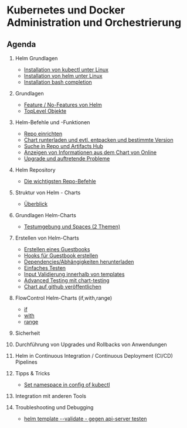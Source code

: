 # Kubernetes und Docker Administration und Orchestrierung 

## Agenda 

  1. Helm Grundlagen
     * [Installation von kubectl unter Linux](kubectl/installation/linux.md)
     * [Installation von helm unter Linux](helm/installation/linux.md)
     * [Installation bash completion](helm/installation/bash-completion.md)

  1. Grundlagen
     * [Feature / No-Features von Helm](/helm/grundlagen/features-no-features.md)
     * [TopLevel Objekte](/helm/grundlagen/toplevel-objekte.md)

  1. Helm-Befehle und -Funktionen
     * [Repo einrichten](/helm/commands/repo.md)
     * [Chart runterladen und evtl. entpacken und bestimmte Version](/helm/commands/pull.md)
     * [Suche in Repo und Artifacts Hub](/helm/commands/search.md)
     * [Anzeigen von Informationen aus dem Chart von Online](/helm/commands/show.md)
     * [Upgrade und auftretende Probleme](/helm/commands/upgrade.md)

 1. Helm Repository
     * [Die wichtigsten Repo-Befehle](helm/commands/repo.md)

  1. Struktur von Helm - Charts
     * [Überblick](helm/structure/overview.md)

  1. Grundlagen Helm-Charts
     * [Testumgebung und Spaces (2 Themen)](/helm/templates/spaces.md)

  1. Erstellen von Helm-Charts
     * [Erstellen eines Guestbooks](helm/create-charts/guestbook/01-guestbook.md)
     * [Hooks für Guestbook erstellen](/helm/create-charts/guestbook/02-guestbook-verbessern.md)
     * [Dependencies/Abhängigkeiten herunterladen](helm/create-charts/download-dependencies.md)
     * [Einfaches Testen](helm/test/simple-test.md)
     * [Input Validierung innerhalb von templates](helm/input-validation/example.md)
     * [Advanced Testing mit chart-testing](helm/test/advanced-testing/advanced-testing-with-chart-testing.md)
     * [Chart auf github veröffentlichen](helm/create-charts/publish/publish-on-github.md)

  1. FlowControl Helm-Charts (if,with,range)
     * [if](/helm/templates/flow-control/01-if.md)
     * [with](/helm/templates/flow-control/02-with.md)
     * [range](/helm/templates/flow-control/03-range.md)
      
  1. Sicherheit

  1. Durchführung von Upgrades und Rollbacks von Anwendungen

  1. Helm in Continuous Integration / Continuous Deployment (CI/CD) Pipelines

  1. Tipps & Tricks
     * [Set namespace in config of kubectl](/kubectl/set-namespace-in-config.md)

  1. Integration mit anderen Tools

  1. Troubleshooting und Debugging
     * [helm template --validate - gegen api-server testen](helm/test/helm-template-validate.md)
